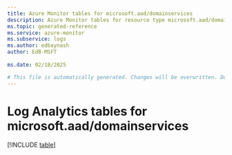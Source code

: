 ```yaml
---
title: Azure Monitor tables for microsoft.aad/domainservices
description: Azure Monitor tables for resource type microsoft.aad/domainservices
ms.topic: generated-reference
ms.service: azure-monitor
ms.subservice: logs
ms.author: edbaynash
author: EdB-MSFT
   
ms.date: 02/18/2025

# This file is automatically generated. Changes will be overwritten. Do not change this file directly.
---
```


# Log Analytics tables for microsoft.aad/domainservices  

[!INCLUDE [table](~/reusable-content/ce-skilling/azure/includes/azure-monitor/reference/tables/microsoft-aad_domainservices-include.md)]

